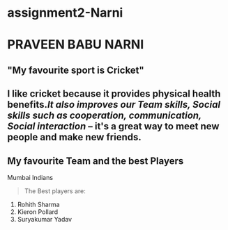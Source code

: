 # assignment2-Narni
# PRAVEEN BABU NARNI
## "My favourite sport is Cricket"

I like cricket because it provides physical health benefits.***It also improves our Team skills, Social skills such as cooperation, communication, Social interaction*** – it's a great way to meet new people and make new friends.
-----------------
My favourite Team and the best Players
-----------------
Mumbai Indians
>The Best players are:
1. Rohith Sharma
2. Kieron Pollard
3. Suryakumar Yadav